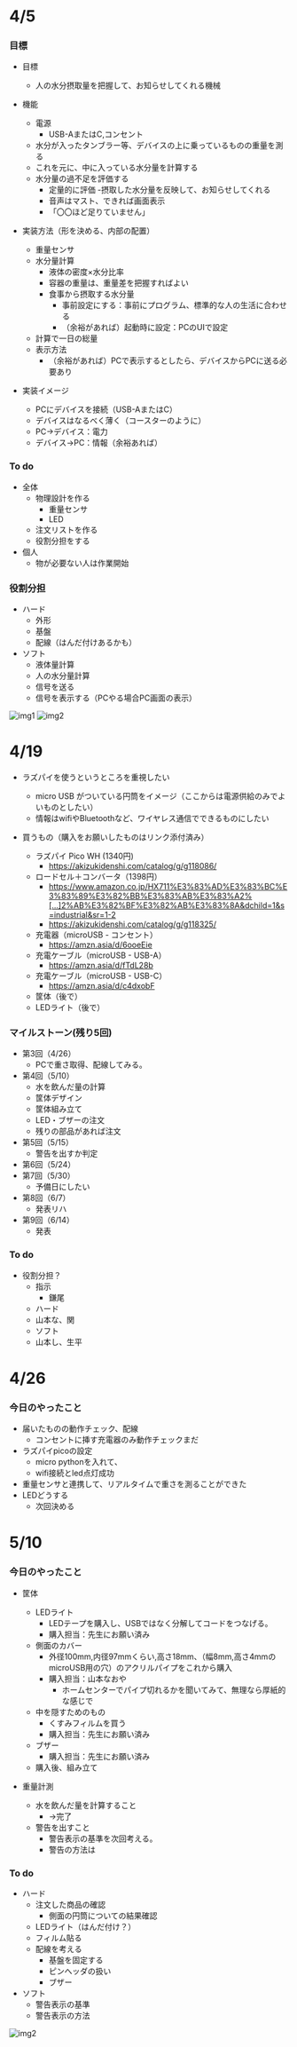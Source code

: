 # 4/5
### 目標
- 目標
  - 人の水分摂取量を把握して、お知らせしてくれる機械

- 機能
  - 電源
    - USB-AまたはC,コンセント
  - 水分が入ったタンブラー等、デバイスの上に乗っているものの重量を測る
  - これを元に、中に入っている水分量を計算する
  - 水分量の過不足を評価する
    - 定量的に評価
  -摂取した水分量を反映して、お知らせしてくれる
    - 音声はマスト、できれば画面表示
    - 「〇〇ほど足りていません」

- 実装方法（形を決める、内部の配置）
  - 重量センサ
  - 水分量計算
    - 液体の密度×水分比率
    - 容器の重量は、重量差を把握すればよい
    - 食事から摂取する水分量
      - 事前設定にする：事前にプログラム、標準的な人の生活に合わせる
      - （余裕があれば）起動時に設定：PCのUIで設定
  - 計算で一日の総量
  - 表示方法
    - （余裕があれば）PCで表示するとしたら、デバイスからPCに送る必要あり

- 実装イメージ
  - PCにデバイスを接続（USB-AまたはC）
  - デバイスはなるべく薄く（コースターのように）
  - PC→デバイス：電力
  - デバイス→PC：情報（余裕あれば）

### To do
- 全体
  - 物理設計を作る
    - 重量センサ
    - LED
  - 注文リストを作る
  - 役割分担をする
- 個人
  - 物が必要ない人は作業開始
 
### 役割分担
- ハード
  - 外形
  - 基盤
  - 配線（はんだ付けあるかも） 
- ソフト
  - 液体量計算
  - 人の水分量計算
  - 信号を送る
  - 信号を表示する（PCやる場合PC画面の表示）

![img1](imgs/PXL_20240405_070053393.jpg)
![img2](imgs/PXL_20240405_070125819.jpg)




# 4/19
- ラズパイを使うというところを重視したい
  - micro USB がついている円筒をイメージ（ここからは電源供給のみでよいものとしたい）
  - 情報はwifiやBluetoothなど、ワイヤレス通信でできるものにしたい

- 買うもの（購入をお願いしたものはリンク添付済み）
  - ラズパイ Pico WH (1340円)
    - https://akizukidenshi.com/catalog/g/g118086/
  - ロードセル＋コンバータ（1398円）
    - https://www.amazon.co.jp/HX711%E3%83%AD%E3%83%BC%E3%83%89%E3%82%BB%E3%83%AB%E3%83%A2%[…]2%AB%E3%82%BF%E3%82%AB%E3%83%8A&dchild=1&s=industrial&sr=1-2
    - https://akizukidenshi.com/catalog/g/g118325/
  - 充電器（microUSB - コンセント）
    - https://amzn.asia/d/6ooeEie
  - 充電ケーブル（microUSB - USB-A）
    - https://amzn.asia/d/fTdL28b
  - 充電ケーブル（microUSB - USB-C）
    - https://amzn.asia/d/c4dxobF
  - 筐体（後で）
  - LEDライト（後で）

### マイルストーン(残り5回)
- 第3回（4/26）
  - PCで重さ取得、配線してみる。
- 第4回（5/10）
  - 水を飲んだ量の計算
  - 筐体デザイン
  - 筐体組み立て
  - LED・ブザーの注文
  - 残りの部品があれば注文
- 第5回（5/15）
  - 警告を出すか判定
- 第6回（5/24） 
- 第7回（5/30）
  - 予備日にしたい
- 第8回（6/7）
  - 発表リハ
- 第9回（6/14）
  - 発表

### To do
- 役割分担？
  - 指示
    - 鎌尾
  -  ハード
    - 山本な、関 
  -  ソフト
    - 山本し、生平



# 4/26
### 今日のやったこと
- 届いたものの動作チェック、配線
  - コンセントに挿す充電器のみ動作チェックまだ
- ラズパイpicoの設定
  - micro pythonを入れて、
  - wifi接続とled点灯成功
- 重量センサと連携して、リアルタイムで重さを測ることができた
- LEDどうする
  - 次回決める
  


# 5/10
### 今日のやったこと
- 筐体
  - LEDライト
    - LEDテープを購入し、USBではなく分解してコードをつなげる。
    - 購入担当：先生にお願い済み
  - 側面のカバー
    - 外径100mm,内径97mmくらい,高さ18mm、（幅8mm,高さ4mmのmicroUSB用の穴）のアクリルパイプをこれから購入
    - 購入担当：山本なおや
      - ホームセンターでパイプ切れるかを聞いてみて、無理なら厚紙的な感じで 
  - 中を隠すためのもの
    - くすみフィルムを買う
    - 購入担当：先生にお願い済み
  - ブザー
    - 購入担当：先生にお願い済み
  - 購入後、組み立て

- 重量計測
  - 水を飲んだ量を計算すること
    - →完了
  - 警告を出すこと
    - 警告表示の基準を次回考える。
    - 警告の方法は

### To do
- ハード
  - 注文した商品の確認
    - 側面の円筒についての結果確認
  - LEDライト（はんだ付け？）
  - フィルム貼る
  - 配線を考える
    - 基盤を固定する
    - ピンへッダの扱い
    - ブザー
- ソフト
  - 警告表示の基準
  - 警告表示の方法

![img2](imgs/IMG_9186.jpg)
